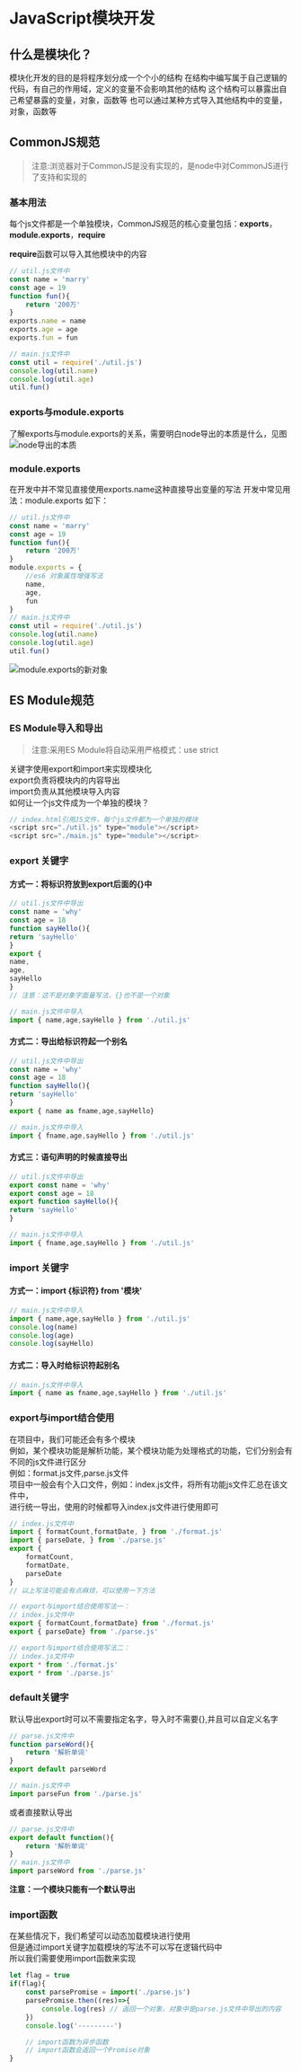 # JavaScript模块开发

## 什么是模块化？
模块化开发的目的是将程序划分成一个个小的结构
在结构中编写属于自己逻辑的代码，有自己的作用域，定义的变量不会影响其他的结构
这个结构可以暴露出自己希望暴露的变量，对象，函数等
也可以通过某种方式导入其他结构中的变量，对象，函数等

## CommonJS规范
> 注意:浏览器对于CommonJS是没有实现的，是node中对CommonJS进行了支持和实现的

### 基本用法
每个js文件都是一个单独模块，CommonJS规范的核心变量包括：**exports**，**module.exports**，**require**

**require**函数可以导入其他模块中的内容
``` JavaScript
// util.js文件中
const name = 'marry'
const age = 19
function fun(){
    return '200万'
}
exports.name = name
exports.age = age
exports.fun = fun

// main.js文件中
const util = require('./util.js')
console.log(util.name)
console.log(util.age)
util.fun()
```
### exports与module.exports
了解exports与module.exports的关系，需要明白node导出的本质是什么，见图
![node导出的本质](./public/JavaScriptModule1.png)
### module.exports

在开发中并不常见直接使用exports.name这种直接导出变量的写法
开发中常见用法：module.exports 如下：
``` JavaScript
// util.js文件中
const name = 'marry'
const age = 19
function fun(){
    return '200万'
}
module.exports = {
    //es6 对象属性增强写法
    name,
    age,
    fun
}
// main.js文件中
const util = require('./util.js')
console.log(util.name)
console.log(util.age)
util.fun()
```
![module.exports的新对象](./public/JavaScriptModule2.png)
## ES Module规范
### ES Module导入和导出
> 注意:采用ES Module将自动采用严格模式：use strict

关键字使用export和import来实现模块化  
export负责将模块内的内容导出  
import负责从其他模块导入内容  
如何让一个js文件成为一个单独的模块？
``` javascript
// index.html引用JS文件，每个js文件都为一个单独的模块
<script src="./util.js" type="module"></script>
<script src="./main.js" type="module"></script>
```

### export 关键字

#### 方式一：将标识符放到export后面的{}中

``` javascript
// util.js文件中导出
const name = 'why'
const age = 18
function sayHello(){
return 'sayHello'
}
export {
name,
age,
sayHello
}
// 注意：这不是对象字面量写法，{}也不是一个对象

// main.js文件中导入
import { name,age,sayHello } from './util.js'
```

#### 方式二：导出给标识符起一个别名

``` javascript
// util.js文件中导出
const name = 'why'
const age = 18
function sayHello(){
return 'sayHello'
}
export { name as fname,age,sayHello}

// main.js文件中导入
import { fname,age,sayHello } from './util.js'
```

#### 方式三：语句声明的时候直接导出

``` javascript
// util.js文件中导出
export const name = 'why'
export const age = 18
export function sayHello(){
return 'sayHello'
}

// main.js文件中导入
import { fname,age,sayHello } from './util.js'
```

### import 关键字

#### 方式一：import {标识符} from '模块'
``` javascript
// main.js文件中导入
import { name,age,sayHello } from './util.js'
console.log(name)
console.log(age)
console.log(sayHello)
```

#### 方式二：导入时给标识符起别名

``` javascript
// main.js文件中导入
import { name as fname,age,sayHello } from './util.js'
```

### export与import结合使用

在项目中，我们可能还会有多个模块  
例如，某个模块功能是解析功能，某个模块功能为处理格式的功能，它们分别会有不同的js文件进行区分  
例如：format.js文件,parse.js文件  
项目中一般会有个入口文件，例如：index.js文件，将所有功能js文件汇总在该文件中，  
进行统一导出，使用的时候都导入index.js文件进行使用即可

```javascript
// index.js文件中
import { formatCount,formatDate, } from './format.js'
import { parseDate, } from './parse.js'
export {
    formatCount,
    formatDate,
    parseDate
}
// 以上写法可能会有点麻烦，可以使用一下方法

// export与import结合使用写法一：
// index.js文件中
export { formatCount,formatDate} from './format.js'
export { parseDate} from './parse.js'

// export与import结合使用写法二：
// index.js文件中
export * from './format.js'
export * from './parse.js'

```

### default关键字
默认导出export时可以不需要指定名字，导入时不需要{},并且可以自定义名字

```javascript
// parse.js文件中
function parseWord(){
    return '解析单词'
}
export default parseWord

// main.js文件中
import parseFun from './parse.js'
```
或者直接默认导出
```javascript
// parse.js文件中
export default function(){
    return '解析单词'
}
// main.js文件中
import parseWord from './parse.js'
```
**注意：一个模块只能有一个默认导出**

### import函数
在某些情况下，我们希望可以动态加载模块进行使用  
但是通过import关键字加载模块的写法不可以写在逻辑代码中  
所以我们需要使用import函数来实现

```javascript
let flag = true
if(flag){
    const parsePromise = import('./parse.js')
    parsePromise.then((res)=>{
        console.log(res) // 返回一个对象，对象中是parse.js文件中导出的内容
    })
    console.log('---------')

    // import函数为异步函数
    // import函数会返回一个Promise对象
}
```